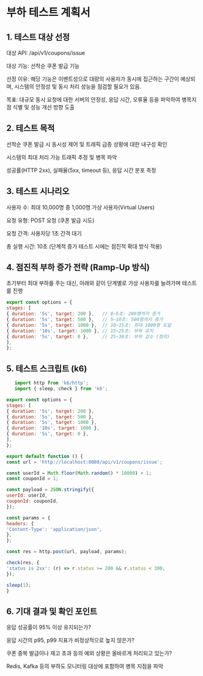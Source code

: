 # 부하 테스트 계획서
## 1. 테스트 대상 선정
   대상 API: /api/v1/coupons/issue

대상 기능: 선착순 쿠폰 발급 기능

선정 이유: 해당 기능은 이벤트성으로 대량의 사용자가 동시에 접근하는 구간이 예상되며, 시스템의 안정성 및 동시 처리 성능을 점검할 필요가 있음.

목표: 대규모 동시 요청에 대한 서버의 안정성, 응답 시간, 오류율 등을 파악하여 병목지점 식별 및 성능 개선 방향 도출

## 2. 테스트 목적
   선착순 쿠폰 발급 시 동시성 제어 및 트래픽 급증 상황에 대한 내구성 확인

시스템의 최대 처리 가능 트래픽 추정 및 병목 파악

성공률(HTTP 2xx), 실패율(5xx, timeout 등), 응답 시간 분포 측정

## 3. 테스트 시나리오
   사용자 수: 최대 10,000명 중 1,000명 가상 사용자(Virtual Users)

요청 유형: POST 요청 (쿠폰 발급 시도)

요청 간격: 사용자당 1초 간격 대기

총 실행 시간: 10초 (단계적 증가 테스트 시에는 점진적 확대 방식 적용)

## 4. 점진적 부하 증가 전략 (Ramp-Up 방식)
   초기부터 최대 부하를 주는 대신, 아래와 같이 단계별로 가상 사용자를 늘려가며 테스트를 진행

```javascript
export const options = {
stages: [
{ duration: '5s', target: 200 },   // 0~5초: 200명까지 증가
{ duration: '5s', target: 500 },   // 5~10초: 500명까지 증가
{ duration: '5s', target: 1000 },  // 10~15초: 최대 1000명 도달
{ duration: '10s', target: 1000 }, // 15~25초: 부하 유지
{ duration: '5s', target: 0 },     // 25~30초: 부하 감소 (정리)
],
};
```
## 5. 테스트 스크립트 (k6)
   
```javascript
   import http from 'k6/http';
   import { sleep, check } from 'k6';

export const options = {
stages: [
{ duration: '5s', target: 200 },
{ duration: '5s', target: 500 },
{ duration: '5s', target: 1000 },
{ duration: '10s', target: 1000 },
{ duration: '5s', target: 0 },
],
};

export default function () {
const url = 'http://localhost:8080/api/v1/coupons/issue';

const userId = Math.floor(Math.random() * 10000) + 1;
const couponId = 1;

const payload = JSON.stringify({
userId: userId,
couponId: couponId,
});

const params = {
headers: {
'Content-Type': 'application/json',
},
};

const res = http.post(url, payload, params);

check(res, {
'status is 2xx': (r) => r.status >= 200 && r.status < 300,
});

sleep(1);
}
```

## 6. 기대 결과 및 확인 포인트
   응답 성공률이 95% 이상 유지되는가?

응답 시간의 p95, p99 지표가 비정상적으로 높지 않은가?

쿠폰 중복 발급이나 재고 초과 등의 예외 상황은 올바르게 처리되고 있는가?

Redis, Kafka 등의 부하도 모니터링 대상에 포함하여 병목 지점을 파악


